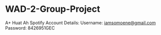 # WAD-2-Group-Project
A+ Huat Ah
Spotify Account Details:
Username: iamsomoene@gmail.com
Password: 8426951GEC
